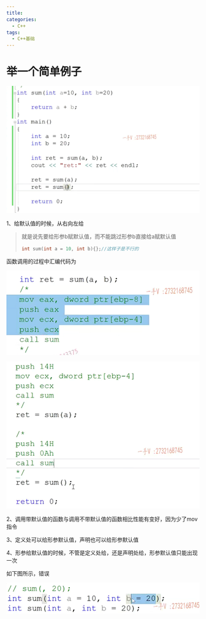 ```yaml
---
title: 
categories:
  - C++
tags:
  - C++基础
---
```


# 举一个简单例子

![image-20230924193223385](../../assets/C_images/09掌握形参带默认值的函数.assets/image-20230924193223385.png)

1、给默认值的时候，从右向左给

> 就是说先要给形参b赋默认值，而不能跳过形参b直接给a赋默认值
>
> ```c++
> int sum(int a = 10, int b){};//这样子是不行的
> ```

函数调用的过程中汇编代码为

![image-20230924205216421](../../assets/C_images/09掌握形参带默认值的函数.assets/image-20230924205216421.png)

![image-20230924205328067](../../assets/C_images/09掌握形参带默认值的函数.assets/image-20230924205328067.png)

2、调用带默认值的函数与调用不带默认值的函数相比性能有变好，因为少了mov指令

3、定义处可以给形参默认值，声明也可以给形参默认值

4、形参给默认值的时候，不管是定义处给，还是声明处给，形参默认值只能出现一次

如下图所示，错误

![image-20230924205914174](../../assets/C_images/09掌握形参带默认值的函数.assets/image-20230924205914174.png)
